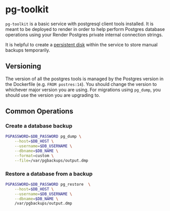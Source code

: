 # pg-toolkit

`pg-toolkit` is a basic service with postgresql client tools installed. It is
meant to be deployed to render in order to help perform Postgres database
operations using your Render Postgres private internal connection strings.

It is helpful to create a [persistent disk](https://render.com/docs/disks)
within the service to store manual backups temporarily.

## Versioning

The version of all the postgres tools is managed by the Postgres version in
the Dockerfile (e.g. `FROM postres:14`). You should change the version to
whichever major version you are using. For migrations using `pg_dump`, you
should use the version you are upgrading to.

## Common Operations

### Create a database backup

```sh
PGPASSWORD=$DB_PASSWORD pg_dump \
    --host=$DB_HOST \
    --username=$DB_USERNAME \
    --dbname=$DB_NAME \
    --format=custom \
    --file=/var/pgbackups/output.dmp
```

### Restore a database from a backup

```sh
PGPASSWORD=$DB_PASSWORD pg_restore  \
    --host=$DB_HOST \
    --username=$DB_USERNAME \
    --dbname=$DB_NAME \
    /var/pgbackups/output.dmp
```
